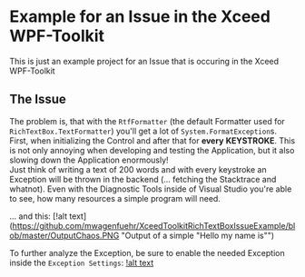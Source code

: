 # Example for an Issue in the Xceed WPF-Toolkit

This is just an example project for an Issue that is occuring in the Xceed WPF-Toolkit

## The Issue

The problem is, that with the `RtfFormatter` (the default Formatter used for `RichTextBox.TextFormatter`) you'll get a lot of `System.FormatException`s. First, when initializing the Control and after that for **every** **KEYSTROKE**. This is not only annoying when developing and testing the Application, but it also slowing down the Application enormously!  
Just think of writing a text of 200 words and with every keystroke an Exception will be thrown in the backend (... fetching the Stacktrace and whatnot). Even with the Diagnostic Tools inside of Visual Studio you're able to see, how many resources a simple program will need.  

... and this:
[!alt text](https://github.com/mwagenfuehr/XceedToolkitRichTextBoxIssueExample/blob/master/OutputChaos.PNG "Output of a simple "Hello my name is"")  
  
  
To further analyze the Exception, be sure to enable the needed Exception inside the `Exception Settings`:
[!alt text](https://github.com/mwagenfuehr/XceedToolkitRichTextBoxIssueExample/blob/master/ExceptionSettings.PNG "The needed Exception Settings to analyze this problem")